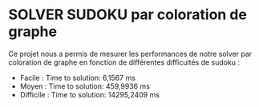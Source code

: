 # SOLVER SUDOKU par coloration de graphe 

Ce projet nous a permis de mesurer les performances de notre solver par coloration de graphe en fonction de différentes difficultés de sudoku : 

- Facile : Time to solution: 6,1567 ms
- Moyen : Time to solution: 459,9936 ms
- Difficile : Time to solution: 14295,2409 ms